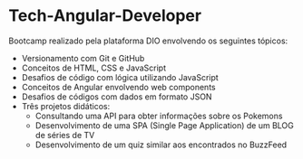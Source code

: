 # Tech-Angular-Developer
Bootcamp realizado pela plataforma DIO envolvendo os seguintes tópicos:
- Versionamento com Git e GitHub
- Conceitos de HTML, CSS e JavaScript
- Desafios de código com lógica utilizando JavaScript
- Conceitos de Angular envolvendo web components
- Desafios de códigos com dados em formato JSON
- Três projetos didáticos:
    - Consultando uma API para obter informações sobre os Pokemons
    - Desenvolvimento de uma SPA (Single Page Application) de um BLOG de séries de TV
    - Desenvolvimento de um quiz similar aos encontrados no BuzzFeed
